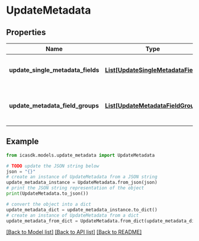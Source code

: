 # UpdateMetadata


## Properties

Name | Type | Description | Notes
------------ | ------------- | ------------- | -------------
**update_single_metadata_fields** | [**List[UpdateSingleMetadataField]**](UpdateSingleMetadataField.md) | List of metadata fields to be updated | [optional] 
**update_metadata_field_groups** | [**List[UpdateMetadataFieldGroup]**](UpdateMetadataFieldGroup.md) | List of metadata field groups to be updated | [optional] 

## Example

```python
from icasdk.models.update_metadata import UpdateMetadata

# TODO update the JSON string below
json = "{}"
# create an instance of UpdateMetadata from a JSON string
update_metadata_instance = UpdateMetadata.from_json(json)
# print the JSON string representation of the object
print(UpdateMetadata.to_json())

# convert the object into a dict
update_metadata_dict = update_metadata_instance.to_dict()
# create an instance of UpdateMetadata from a dict
update_metadata_from_dict = UpdateMetadata.from_dict(update_metadata_dict)
```
[[Back to Model list]](../README.md#documentation-for-models) [[Back to API list]](../README.md#documentation-for-api-endpoints) [[Back to README]](../README.md)


